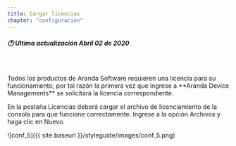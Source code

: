```yaml
---
title: Cargar licencias
chapter: "configuracion"
---
```

##### 🕐 Ultima actualización Abril 02 de 2020
<br>
<br>
Todos los productos de Aranda Software requieren una licencia para su funcionamiento, por tal razón la primera vez que ingrese a **Aranda Device Managements** se solicitará la licencia correspondiente.

En la pestaña Licencias deberá cargar el archivo de licenciamiento de la consola para que funcione correctamente. Ingrese a la opción Archivos y haga clic en Nuevo.


![conf_5]({{ site.baseurl }}/styleguide/images/conf_5.png)
